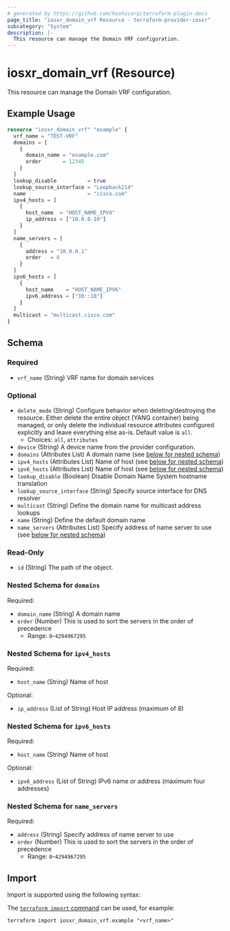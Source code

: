 ```yaml
---
# generated by https://github.com/hashicorp/terraform-plugin-docs
page_title: "iosxr_domain_vrf Resource - terraform-provider-iosxr"
subcategory: "System"
description: |-
  This resource can manage the Domain VRF configuration.
---
```


# iosxr_domain_vrf (Resource)

This resource can manage the Domain VRF configuration.

## Example Usage

```terraform
resource "iosxr_domain_vrf" "example" {
  vrf_name = "TEST-VRF"
  domains = [
    {
      domain_name = "example.com"
      order       = 12345
    }
  ]
  lookup_disable          = true
  lookup_source_interface = "Loopback214"
  name                    = "cisco.com"
  ipv4_hosts = [
    {
      host_name  = "HOST_NAME_IPV4"
      ip_address = ["10.0.0.10"]
    }
  ]
  name_servers = [
    {
      address = "10.0.0.1"
      order   = 0
    }
  ]
  ipv6_hosts = [
    {
      host_name    = "HOST_NAME_IPV6"
      ipv6_address = ["10::10"]
    }
  ]
  multicast = "multicast.cisco.com"
}
```

<!-- schema generated by tfplugindocs -->
## Schema

### Required

- `vrf_name` (String) VRF name for domain services

### Optional

- `delete_mode` (String) Configure behavior when deleting/destroying the resource. Either delete the entire object (YANG container) being managed, or only delete the individual resource attributes configured explicitly and leave everything else as-is. Default value is `all`.
  - Choices: `all`, `attributes`
- `device` (String) A device name from the provider configuration.
- `domains` (Attributes List) A domain name (see [below for nested schema](#nestedatt--domains))
- `ipv4_hosts` (Attributes List) Name of host (see [below for nested schema](#nestedatt--ipv4_hosts))
- `ipv6_hosts` (Attributes List) Name of host (see [below for nested schema](#nestedatt--ipv6_hosts))
- `lookup_disable` (Boolean) Disable Domain Name System hostname translation
- `lookup_source_interface` (String) Specify source interface for DNS resolver
- `multicast` (String) Define the domain name for multicast address lookups
- `name` (String) Define the default domain name
- `name_servers` (Attributes List) Specify address of name server to use (see [below for nested schema](#nestedatt--name_servers))

### Read-Only

- `id` (String) The path of the object.

<a id="nestedatt--domains"></a>
### Nested Schema for `domains`

Required:

- `domain_name` (String) A domain name
- `order` (Number) This is used to sort the servers in the order of precedence
  - Range: `0`-`4294967295`


<a id="nestedatt--ipv4_hosts"></a>
### Nested Schema for `ipv4_hosts`

Required:

- `host_name` (String) Name of host

Optional:

- `ip_address` (List of String) Host IP address (maximum of 8)


<a id="nestedatt--ipv6_hosts"></a>
### Nested Schema for `ipv6_hosts`

Required:

- `host_name` (String) Name of host

Optional:

- `ipv6_address` (List of String) IPv6 name or address (maximum four addresses)


<a id="nestedatt--name_servers"></a>
### Nested Schema for `name_servers`

Required:

- `address` (String) Specify address of name server to use
- `order` (Number) This is used to sort the servers in the order of precedence
  - Range: `0`-`4294967295`

## Import

Import is supported using the following syntax:

The [`terraform import` command](https://developer.hashicorp.com/terraform/cli/commands/import) can be used, for example:

```shell
terraform import iosxr_domain_vrf.example "<vrf_name>"
```
